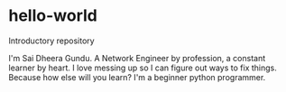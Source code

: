 # hello-world
Introductory repository

I'm Sai Dheera Gundu. A Network Engineer by profession, a constant learner by heart. I love messing up so I can figure out ways to fix things. Because how else will you learn? I'm a beginner python programmer. 
